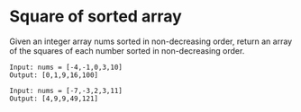 # Square of sorted array

Given an integer array nums sorted in non-decreasing order, return an array of the
squares of each number sorted in non-decreasing order.

```
Input: nums = [-4,-1,0,3,10]
Output: [0,1,9,16,100]

Input: nums = [-7,-3,2,3,11]
Output: [4,9,9,49,121]
```
